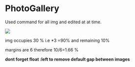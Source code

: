 # PhotoGallery

Used command for all img and edited at at time. 

<img src="http://res.cloudinary.com/duqwfkttw/image/upload/v1497403406/Screen_Shot_2017-06-13_at_6.23.04_PM_i2yety.png">

img occupies 30 % i.e *3 =90%  and remaining 10%

margins are 6 therefore 10/6=1.66 %

<b>dont forget float :left to remove default  gap between images</b>

